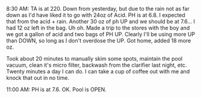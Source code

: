 8:30 AM: TA is at 220. Down from yesterday, but due to the rain not as far down as I'd have liked it to go with 24oz
 of Acid. PH is at 6.8. I expected that from the acid + rain. Another 30 oz of ph UP and we should be at 7.6...  I
  had 12 oz left in the bag. Uh oh. Made a trip to the stores with the boy and we got a gallon of acid and two bags
   of PH UP. Clearly I'll be using more UP than DOWN, so long as I don't overdose the UP. Got home, added 18 more oz.
   
   Took about 20 minutes to manually skim some spots, maintain the pool vacuum, clean it's micro filter, backwash
    from the clarifier last night, etc. Twenty minutes a day I can do. I can take a cup of coffee out with me and
     knock that out in no time.
   
11:00 AM: PH is at 7.6. OK. Pool is OPEN.
